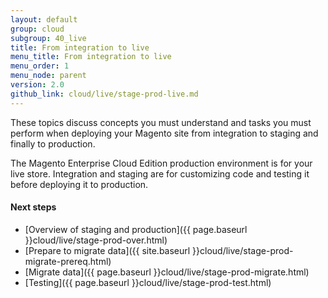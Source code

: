```yaml
---
layout: default
group: cloud
subgroup: 40_live
title: From integration to live
menu_title: From integration to live
menu_order: 1
menu_node: parent
version: 2.0
github_link: cloud/live/stage-prod-live.md
---
```


These topics discuss concepts you must understand and tasks you must perform when deploying your Magento site from integration to staging and finally to production.

The Magento Enterprise Cloud Edition production environment is for your live store. Integration and staging are for customizing code and testing it before deploying it to production.


#### Next steps
*	[Overview of staging and production]({{ page.baseurl }}cloud/live/stage-prod-over.html)
*	[Prepare to migrate data]({{ site.baseurl }}cloud/live/stage-prod-migrate-prereq.html)
*	[Migrate data]({{ page.baseurl }}cloud/live/stage-prod-migrate.html)
*	[Testing]({{ page.baseurl }}cloud/live/stage-prod-test.html)
